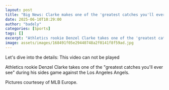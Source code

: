 ```yaml
---
layout: post
title: "Big News: Clarke makes one of the 'greatest catches you'll ever see'"
date: 2025-06-10T10:29:00
author: "badely"
categories: [Sports]
tags: []
excerpt: "Athletics rookie Denzel Clarke takes one of the 'greatest catches you'll ever see' during his sides game against the Los Angeles Angels."
image: assets/images/168491f05e29440748a2f0141f8f59ad.jpg
---
```


Let's dive into the details: This video can not be played

Athletics rookie Denzel Clarke takes one of the "greatest catches you'll ever see" during his sides game against the Los Angeles Angels.

Pictures courtesey of MLB Europe.

